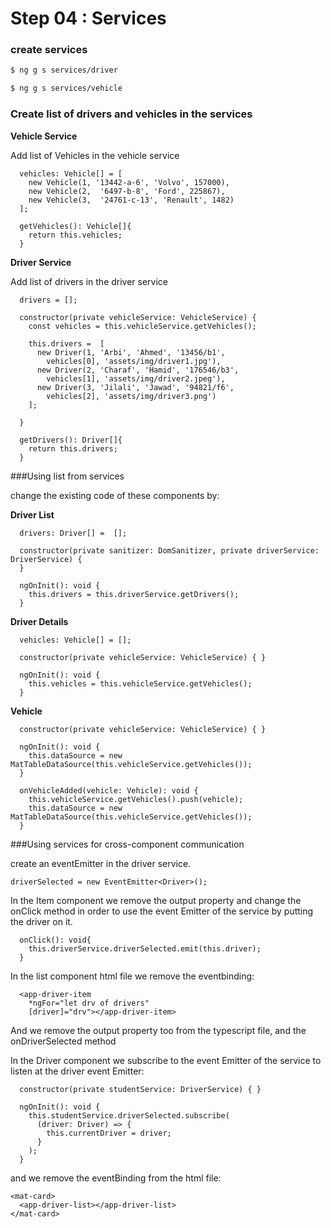 # Step 04 : Services
 
### create services

```sh
$ ng g s services/driver

$ ng g s services/vehicle
```

### Create list of drivers and vehicles in the services

**Vehicle Service**

Add list of Vehicles in the vehicle service

```
  vehicles: Vehicle[] = [
    new Vehicle(1, '13442-a-6', 'Volvo', 157000),
    new Vehicle(2,  '6497-b-8', 'Ford', 225867),
    new Vehicle(3,  '24761-c-13', 'Renault', 1482)
  ];

  getVehicles(): Vehicle[]{
    return this.vehicles;
  }
```

**Driver Service**

Add list of drivers in the driver service

```
  drivers = [];

  constructor(private vehicleService: VehicleService) {
    const vehicles = this.vehicleService.getVehicles();

    this.drivers =  [
      new Driver(1, 'Arbi', 'Ahmed', '13456/b1',
        vehicles[0], 'assets/img/driver1.jpg'),
      new Driver(2, 'Charaf', 'Hamid', '176546/b3',
        vehicles[1], 'assets/img/driver2.jpeg'),
      new Driver(3, 'Jilali', 'Jawad', '94821/f6',
        vehicles[2], 'assets/img/driver3.png')
    ];

  }

  getDrivers(): Driver[]{
    return this.drivers;
  }
```


###Using list from services

change the existing code of these components by:

**Driver List**

```
  drivers: Driver[] =  [];

  constructor(private sanitizer: DomSanitizer, private driverService: DriverService) {
  }

  ngOnInit(): void {
    this.drivers = this.driverService.getDrivers();
  }
```
**Driver Details**

```
  vehicles: Vehicle[] = [];

  constructor(private vehicleService: VehicleService) { }

  ngOnInit(): void {
    this.vehicles = this.vehicleService.getVehicles();
  }
```

**Vehicle**

```
  constructor(private vehicleService: VehicleService) { }

  ngOnInit(): void {
    this.dataSource = new MatTableDataSource(this.vehicleService.getVehicles());
  }

  onVehicleAdded(vehicle: Vehicle): void {
    this.vehicleService.getVehicles().push(vehicle);
    this.dataSource = new MatTableDataSource(this.vehicleService.getVehicles());
  }
```


###Using services for cross-component communication

create an eventEmitter in the driver service.

```
driverSelected = new EventEmitter<Driver>();
```

In the Item component we remove the output property and change the onClick method in order to use the event Emitter of the service by putting the driver on it.

```
  onClick(): void{
    this.driverService.driverSelected.emit(this.driver);
  }
```

In the list component html file we remove the eventbinding:

```
  <app-driver-item
    *ngFor="let drv of drivers"
    [driver]="drv"></app-driver-item>
```

And we remove the output property too from the typescript file, and the onDriverSelected method


In the Driver component we subscribe to the event Emitter of the service to listen at the driver event  Emitter:

```
  constructor(private studentService: DriverService) { }

  ngOnInit(): void {
    this.studentService.driverSelected.subscribe(
      (driver: Driver) => {
        this.currentDriver = driver;
      }
    );
  }
```

and we remove the eventBinding from the html file:

```
<mat-card>
  <app-driver-list></app-driver-list>
</mat-card>
```
